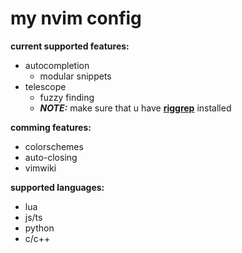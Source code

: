 # my nvim config 


**current supported features:**

* autocompletion 
	* modular snippets
* telescope 
	* fuzzy finding
	* ***NOTE:*** make sure that u have [**riggrep**](https://github.com/BurntSushi/ripgrep) installed


**comming features:**

* colorschemes
* auto-closing
* vimwiki 

**supported languages:**

* lua 
* js/ts
* python
* c/c++


